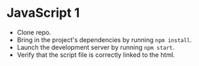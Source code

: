 # JavaScript 1

- Clone repo.
- Bring in the project's dependencies by running `npm install`.
- Launch the development server by running `npm start`.
- Verify that the script file is correctly linked to the html.